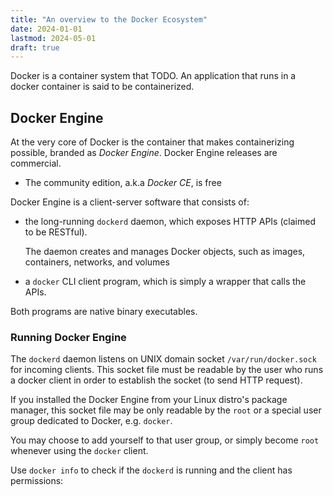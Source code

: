 ```yaml
---
title: "An overview to the Docker Ecosystem"
date: 2024-01-01
lastmod: 2024-05-01
draft: true
---
```


Docker is a container system that TODO.
An application that runs in a docker container is said to be containerized.

## Docker Engine

At the very core of Docker is the container that makes containerizing possible, branded as *Docker Engine*.
Docker Engine releases are commercial.
- The community edition, a.k.a *Docker CE*, is free

Docker Engine is a client-server software that consists of:
- the long-running `dockerd` daemon, which exposes HTTP APIs (claimed to be RESTful).

    The daemon creates and manages Docker objects, such as images, containers, networks, and volumes

- a `docker` CLI client program, which is simply a wrapper that calls the APIs.

Both programs are native binary executables.

### Running Docker Engine

The `dockerd` daemon listens on UNIX domain socket `/var/run/docker.sock` for incoming clients.
This socket file must be readable by the user who runs a docker client in order to establish the socket (to send HTTP request).

If you installed the Docker Engine from your Linux distro's package manager, this socket file may be only readable by the `root` or 
a special user group dedicated to Docker, e.g. `docker`.

You may choose to add yourself to that user group, or simply become `root` whenever using the `docker` client.

Use `docker info` to check if the `dockerd` is running and the client has permissions:


